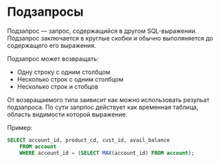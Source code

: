 # Подзапросы

Подзапрос — запрос, содержащийся в другом SQL-выражении. Подзапрос заключается в круглые скобки и обычно выполяняется до содержащего его выражения.

Подзапрос может возвращать:
* Одну строку с одним столбцом
* Несколько строк с одним столбцом
* Несколько строк и стобцов

От возвращаемого типа заивисит как можно использовать резульат подзапроса. По сути запрпос действует как временная таблица, область видимости которой выражение. 

Пример:
```SQL
SELECT account_id, product_cd, cust_id, avail_balance
    FROM account
    WHERE account_id = (SELECT MAX(account_id) FROM account);
```
